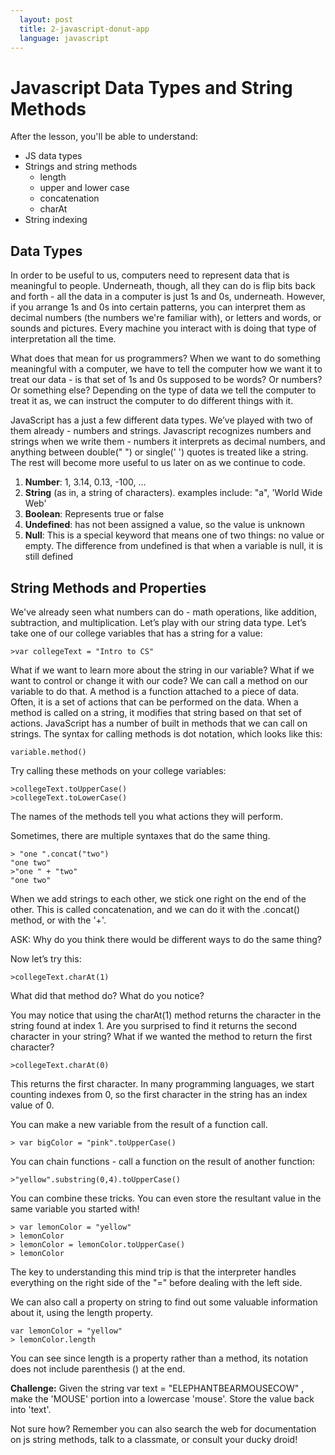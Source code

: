 ```yaml
---
  layout: post
  title: 2-javascript-donut-app
  language: javascript
---
```


#  Javascript Data Types and String Methods

After the lesson, you'll be able to understand:
+ JS data types
+ Strings and string methods
  + length
  + upper and lower case
  + concatenation
  + charAt
+ String indexing

##   Data Types
In order to be useful to us, computers need to represent data that is meaningful to people. Underneath, though, all they can do is flip bits back and forth - all the data in a computer is just 1s and 0s, underneath. However, if you arrange 1s and 0s into certain patterns, you can interpret them as decimal numbers (the numbers we're familiar with), or letters and words, or sounds and pictures. Every machine you interact with is doing that type of interpretation all the time.

What does that mean for us programmers? When we want to do something meaningful with a computer, we have to tell the computer how we want it to treat our data - is that set of 1s and 0s supposed to be words? Or numbers? Or something else? Depending on the type of data we tell the computer to treat it as, we can instruct the computer to do different things with it.

JavaScript has a just a few different data types. We’ve played with two of them already - numbers and strings. Javascript recognizes numbers and strings when we write them - numbers it interprets as decimal numbers, and anything between double(" ") or single(' ') quotes is treated like a string. The rest will become more useful to us later on as we continue to code.

1. **Number**: 1, 3.14, 0.13, -100, …  
2. **String** (as in, a string of characters). examples include: "a", 'World Wide Web'
3. **Boolean**: Represents true or false
4. **Undefined**: has not been assigned a value, so the value is unknown
5. **Null**: This is a special keyword that means one of two things: no value or empty. The difference from undefined is that when a variable is null, it is still defined

##   String Methods and Properties
We've already seen what numbers can do - math operations, like addition, subtraction, and multiplication. Let’s play with our string data type. Let’s take one of our college variables that has a string for a value:
```
>var collegeText = "Intro to CS"
```
What if we want to learn more about the string in our variable? What if we want to control or change it with our code? We can call a method on our variable to do that. A method is a function attached to a piece of data. Often, it is a set of actions that can be performed on the data. When a method is called on a string, it modifies that string based on that set of actions. JavaScript has a number of built in methods that we can call on strings. The syntax for calling methods is dot notation, which looks like this:
```
variable.method()
```
Try calling these methods on your college variables:
```
>collegeText.toUpperCase()
>collegeText.toLowerCase()
```
The names of the methods tell you what actions they will perform.

Sometimes, there are multiple syntaxes that do the same thing.
```
> "one ".concat("two")
"one two"
>"one " + "two"
"one two"
```
When we add strings to each other, we stick one right on the end of the other. This is called concatenation, and we can do it with the .concat() method, or with the '+'.

ASK: Why do you think there would be different ways to do the same thing?

Now let’s try this:
```
>collegeText.charAt(1)
```
What did that method do? What do you notice?

You may notice that using the charAt(1) method returns the character in the string found at index 1. Are you surprised to find it returns the second character in your string? What if we wanted the method to return the first character?
```
>collegeText.charAt(0)
```
This returns the first character. In many programming languages, we start counting indexes from 0, so the first character in the string has an index value of 0.

You can make a new variable from the result of a function call.
```
> var bigColor = "pink".toUpperCase()
```
You can chain functions - call a function on the result of another function:
```
>"yellow".substring(0,4).toUpperCase()
```
You can combine these tricks. You can even store the resultant value in the same variable you started with!
```
> var lemonColor = "yellow"
> lemonColor
> lemonColor = lemonColor.toUpperCase()
> lemonColor
```
The key to understanding this mind trip is that the interpreter handles everything on the right side of the "=" before dealing with the left side.

We can also call a property on string to find out some valuable information about it, using the length property.
```
var lemonColor = "yellow"
> lemonColor.length
```
You can see since length is a property rather than a method, its notation does not include parenthesis () at the end.

**Challenge:**
Given the string  var text = "ELEPHANTBEARMOUSECOW" , make the 'MOUSE' portion into a lowercase 'mouse'.  Store the value back into 'text'.

Not sure how? Remember you can also search the web for documentation on js
string methods, talk to a classmate, or consult your ducky droid!
